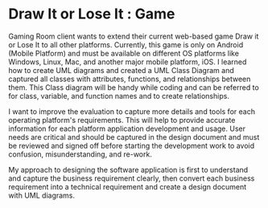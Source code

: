 # Draw It or Lose It : Game

Gaming Room client wants to extend their current web-based game Draw it or Lose It to all other platforms. Currently, this game is only on Android (Mobile Platform) and must be available on different OS platforms like Windows, Linux, Mac, and another major mobile platform, iOS. I learned how to create UML diagrams and created a UML Class Diagram and captured all classes with attributes, functions, and relationships between them. This Class diagram will be handy while coding and can be referred to for class, variable, and function names and to create relationships.

I want to improve the evaluation to capture more details and tools for each operating platform's requirements. This will help to provide accurate information for each platform application development and usage. User needs are critical and should be captured in the design document and must be reviewed and signed off before starting the development work to avoid confusion, misunderstanding, and re-work.

My approach to designing the software application is first to understand and capture the business requirement clearly, then convert each business requirement into a technical requirement and create a design document with UML diagrams.
